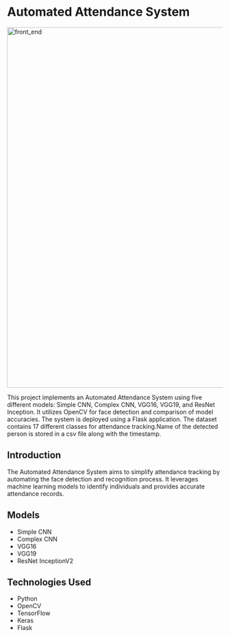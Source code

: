 
# Automated Attendance System

<img width="842" alt="front_end" src="https://github.com/atharvarode/Automated-Attendance-System-/assets/97606863/e34f3456-8d4e-4a93-8fe8-bb72f82d8376">



This project implements an Automated Attendance System using five different models: Simple CNN, Complex CNN, VGG16, VGG19, and ResNet Inception. It utilizes OpenCV for face detection and comparison of model accuracies. The system is deployed using a Flask application. The dataset contains 17 different classes for attendance tracking.Name of the detected person is stored in a csv file along with the timestamp.

## Introduction

The Automated Attendance System aims to simplify attendance tracking by automating the face detection and recognition process. It leverages machine learning models to identify individuals and provides accurate attendance records.

## Models

- Simple CNN
- Complex CNN
- VGG16
- VGG19
- ResNet InceptionV2

## Technologies Used

- Python 
- OpenCV 
- TensorFlow 
- Keras 
- Flask 



